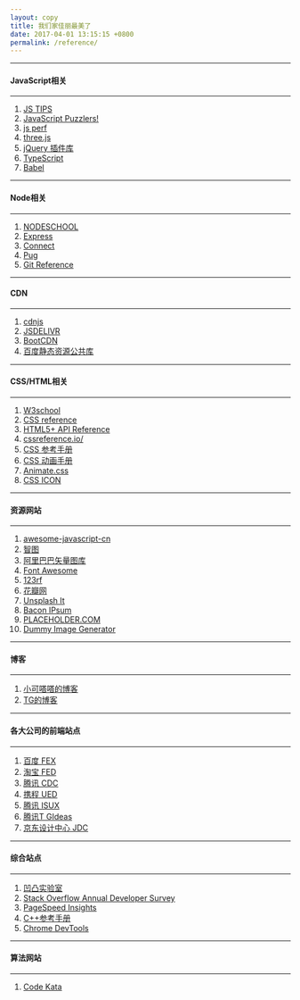 ```yaml
---
layout: copy
title: 我们家佳丽最美了
date: 2017-04-01 13:15:15 +0800
permalink: /reference/
---
```


<style>
abbr {text-decoration: none;}
</style>
<hr><h4 class="btn btn-info btn-lg">JavaScript相关</h4><hr>
<ol class="rectangle-list">
<li><a href="http://www.jstips.co/" target="_blank"><abbr title="每天提供一个JavaScript小tip">JS TIPS</abbr></a></li>
<li><a href="http://javascript-puzzlers.herokuapp.com/" target="_blank"><abbr title="也许你并不太懂JavaScript">JavaScript Puzzlers!</abbr></a></li>
<li><a href="https://jsperf.com/" target="_blank"><abbr title="js性能测试网站">js perf</abbr></a></li>
<!--js库-->
<li><a href="https://threejs.org/" target="_blank">three.js</a></li>
<li><a href="http://www.jq22.com/" target="_blank">jQuery 插件库</a></li>
<li><a href="http://www.typescriptlang.org/index.html" target="_blank">TypeScript</a></li>
<li><a href="https://babeljs.io/" target="_blank">Babel</a></li>
</ol>
<hr><h4 class="btn btn-primary btn-lg">Node相关</h4><hr>
<ol class="rounded-list">
<li><a href="https://nodeschool.io/" target="_blank">NODESCHOOL</a></li>
<li><a href="http://expressjs.com/" target="_blank">Express</a></li>
<li><a href="https://github.com/senchalabs/connect" target="_blank">Connect</a></li>
<li><a href="https://pugjs.org/api/getting-started.html" target="_blank">Pug</a></li>
<li><a href="https://git-scm.com/docs" target="_blank">Git Reference</a></li>
</ol>
<hr><h4 class="btn btn-info btn-lg">CDN</h4><hr>
<ol class="rectangle-list">
<!--国外-->
<li><a href="https://cdnjs.com/" target="_blank">cdnjs</a></li>
<li><a href="http://www.jsdelivr.com/" target="_blank">JSDELIVR</a></li>
<!--国内-->
<li><a href="http://www.bootcdn.cn/" target="_blank">BootCDN</a></li>
<li><a href="http://cdn.code.baidu.com/" target="_blank">百度静态资源公共库</a></li>
</ol>
<hr><h4 class="btn btn-primary btn-lg">CSS/HTML相关</h4><hr>
<ol class="rounded-list">
<!--CSS/HTML API-->
<li><a href="http://www.w3school.com.cn/index.html" target="_blank">W3school</a></li>
<li><a href="https://tympanus.net/codrops/css_reference/" target="_blank">CSS reference</a></li>
<li><a href="http://www.dcloud.io/docs/api/index.shtml" target="_blank">HTML5+ API Reference</a></li>
<li><a href="http://cssreference.io/" target="_blank">cssreference.io/</a></li>
<li><a href="http://css.doyoe.com/" target="_blank">CSS 参考手册</a></li>
<li><a href="https://isux.tencent.com/css3/index.html" target="_blank">CSS 动画手册</a></li>
<!--CSS库/资源-->
<li><a href="https://daneden.github.io/animate.css/" target="_blank">Animate.css</a></li>
<li><a href="http://cssicon.space/#/" target="_blank">CSS ICON</a></li>
</ol>
<hr><h4 class="btn btn-info btn-lg">资源网站</h4><hr>
<ol class="rectangle-list">
<li><a href="https://github.com/jobbole/awesome-javascript-cn" target="_blank">awesome-javascript-cn</a></li>
<!--图库-->
<li><a href="http://zhitu.isux.us/" target="_blank"><abbr title="高效优质的图片优化平台">智图</abbr></a></li>
<li><a href="http://www.iconfont.cn/" target="_blank">阿里巴巴矢量图库</a></li>
<li><a href="http://fontawesome.io/" target="_blank">Font Awesome</a></li>
<li><a href="https://www.123rf.com/" target="_blank">123rf</a></li>
<li><a href="http://huaban.com/" target="_blank">花瓣网</a></li>
<li><a href="https://unsplash.it/" target="_blank"><abbr title="利用unsplash免费照片来提供placehoder的网站">Unsplash It</abbr></a></li>
<li><a href="http://baconipsum.com/" target="_blank"><abbr title="提供文本填充器的网站">Bacon IPsum</abbr></a></li>
<li><a href="https://placeholder.com/" target="_blank"><abbr title="提供占位符图片的网站">PLACEHOLDER.COM</abbr></a></li>
<li><a href="https://dummyimage.com/" target="_blank"><abbr title="提供多类型占位符图片的网站">Dummy Image Generator</abbr></a></li>
</ol>
<hr><h4 class="btn btn-primary btn-lg">博客</h4><hr>
<ol class="rounded-list">
<li><a href="http://xiaokedada.com/" target="_blank">小可嗒嗒的博客</a></li>
<li><a href="http://ghmagical.com/" target="_blank">TG的博客</a></li>
</ol>
<hr><h4 class="btn btn-info btn-lg">各大公司的前端站点</h4><hr>
<ol class="rectangle-list">
<li><a href="http://fex.baidu.com/" target="_blank">百度 FEX</a></li>
<li><a href="http://taobaofed.org/" target="_blank">淘宝 FED</a></li>
<li><a href="http://cdc.tencent.com/" target="_blank">腾讯 CDC</a></li>
<li><a href="http://ued.ctrip.com/blog/" target="_blank">携程 UED</a></li>
<li><a href="https://isux.tencent.com/" target="_blank">腾讯 ISUX</a></li>
<li><a href="http://tgideas.qq.com/" target="_blank">腾讯T GIdeas</a></li>
<li><a href="https://jdc.jd.com/" target="_blank">京东设计中心 JDC</a></li>
</ol>
<hr><h4 class="btn btn-primary btn-lg">综合站点</h4><hr>
<ol class="rounded-list">
<li><a href="https://aotu.io/index.html" target="_blank">凹凸实验室</a></li>
<li><a href="https://insights.stackoverflow.com/survey/" target="_blank">Stack Overflow Annual Developer Survey</a></li>
<li><a href="https://developers.google.com/speed/pagespeed/insights/?hl=zh-CN" target="_blank">PageSpeed Insights</a></li>
<li><a href="http://en.cppreference.com/w/" target="_blank">C++参考手册</a></li>
<li><a href="https://developers.google.com/web/tools/chrome-devtools/" target="_blank">Chrome DevTools</a></li>
</ol>
<hr><h4 class="btn btn-info btn-lg">算法网站</h4><hr>
<ol class="rectangle-list">
<li><a href="https://www.codewars.com/" target="_blank">Code Kata</a></li>
</ol>